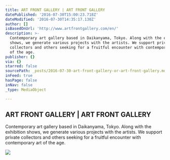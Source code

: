 ```yaml
---
title: ART FRONT GALLERY | ART FRONT GALLERY
datePublished: '2016-07-30T15:00:23.718Z'
dateModified: '2016-07-30T14:35:17.130Z'
author: []
isBasedOnUrl: 'http://www.artfrontgallery.com/en/'
description: >-
  Contemporary art gallery based in Daikanyama, Tokyo. Along with the exhibition
  shows, we generate various projects with the artists. We support private
  collectors and others seeking for a fruitful encounter with contemporary art
  of the age.
publisher: {}
via: {}
starred: false
sourcePath: _posts/2016-07-30-art-front-gallery-or-art-front-gallery.md
inFeed: true
hasPage: false
inNav: false
_type: MediaObject

---
```

<article style=""><h1>ART FRONT GALLERY | ART FRONT GALLERY</h1><p>Contemporary art gallery based in Daikanyama, Tokyo. Along with the exhibition shows, we generate various projects with the artists. We support private collectors and others seeking for a fruitful encounter with contemporary art of the age.</p><img src="http://www.artfrontgallery.com/img/top/5b7c3dc757fc51a8fb85f782209b436a49d104b6.jpg" /></article>
